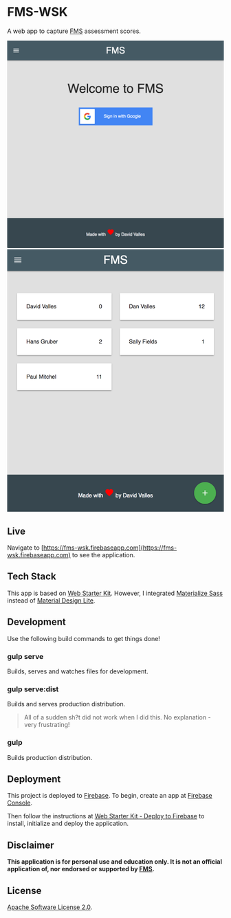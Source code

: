 # FMS-WSK

A web app to capture [FMS](https://functionalmovement.com) assessment scores.

![fms signin view](./media/fms1.png)
![fms client view](./media/fms2.png)

## Live

Navigate to [https://fms-wsk.firebaseapp.com](https://fms-wsk.firebaseapp.com) to see the application.

## Tech Stack

This app is based on [Web Starter Kit](https://github.com/google/web-starter-kit). However, I integrated [Materialize Sass](http://materializecss.com/) instead of [Material Design Lite](https://getmdl.io/).

## Development

Use the following build commands to get things done!

### gulp serve

Builds, serves and watches files for development.

### gulp serve:dist

Builds and serves production distribution.

> All of a sudden sh?t did not work when I did this. No explanation - very frustrating!

### gulp

Builds production distribution. 

## Deployment

This project is deployed to [Firebase](https://firebase.google.com/). To begin, create an app at [Firebase Console](https://firebase.google.com/console).

Then follow the instructions at [Web Starter Kit - Deploy to Firebase](https://github.com/google/web-starter-kit/blob/master/docs/deploy-firebase.md) to install, initialize and deploy the application.

## Disclaimer

**This application is for personal use and education only. It is not an official application of, nor endorsed or supported by [FMS](https://functionalmovement.com).**

## License

[Apache Software License 2.0](http://www.apache.org/licenses/LICENSE-2.0.html).
